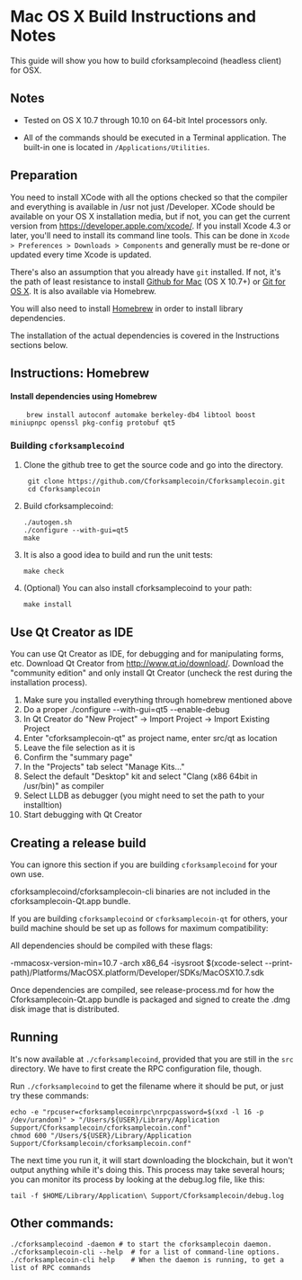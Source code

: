 Mac OS X Build Instructions and Notes
====================================
This guide will show you how to build cforksamplecoind (headless client) for OSX.

Notes
-----

* Tested on OS X 10.7 through 10.10 on 64-bit Intel processors only.

* All of the commands should be executed in a Terminal application. The
built-in one is located in `/Applications/Utilities`.

Preparation
-----------

You need to install XCode with all the options checked so that the compiler
and everything is available in /usr not just /Developer. XCode should be
available on your OS X installation media, but if not, you can get the
current version from https://developer.apple.com/xcode/. If you install
Xcode 4.3 or later, you'll need to install its command line tools. This can
be done in `Xcode > Preferences > Downloads > Components` and generally must
be re-done or updated every time Xcode is updated.

There's also an assumption that you already have `git` installed. If
not, it's the path of least resistance to install [Github for Mac](https://mac.github.com/)
(OS X 10.7+) or
[Git for OS X](https://code.google.com/p/git-osx-installer/). It is also
available via Homebrew.

You will also need to install [Homebrew](http://brew.sh) in order to install library
dependencies.

The installation of the actual dependencies is covered in the Instructions
sections below.

Instructions: Homebrew
----------------------

#### Install dependencies using Homebrew

        brew install autoconf automake berkeley-db4 libtool boost miniupnpc openssl pkg-config protobuf qt5

### Building `cforksamplecoind`

1. Clone the github tree to get the source code and go into the directory.

        git clone https://github.com/Cforksamplecoin/Cforksamplecoin.git
        cd Cforksamplecoin

2.  Build cforksamplecoind:

        ./autogen.sh
        ./configure --with-gui=qt5
        make

3.  It is also a good idea to build and run the unit tests:

        make check

4.  (Optional) You can also install cforksamplecoind to your path:

        make install

Use Qt Creator as IDE
------------------------
You can use Qt Creator as IDE, for debugging and for manipulating forms, etc.
Download Qt Creator from http://www.qt.io/download/. Download the "community edition" and only install Qt Creator (uncheck the rest during the installation process).

1. Make sure you installed everything through homebrew mentioned above
2. Do a proper ./configure --with-gui=qt5 --enable-debug
3. In Qt Creator do "New Project" -> Import Project -> Import Existing Project
4. Enter "cforksamplecoin-qt" as project name, enter src/qt as location
5. Leave the file selection as it is
6. Confirm the "summary page"
7. In the "Projects" tab select "Manage Kits..."
8. Select the default "Desktop" kit and select "Clang (x86 64bit in /usr/bin)" as compiler
9. Select LLDB as debugger (you might need to set the path to your installtion)
10. Start debugging with Qt Creator

Creating a release build
------------------------
You can ignore this section if you are building `cforksamplecoind` for your own use.

cforksamplecoind/cforksamplecoin-cli binaries are not included in the cforksamplecoin-Qt.app bundle.

If you are building `cforksamplecoind` or `cforksamplecoin-qt` for others, your build machine should be set up
as follows for maximum compatibility:

All dependencies should be compiled with these flags:

 -mmacosx-version-min=10.7
 -arch x86_64
 -isysroot $(xcode-select --print-path)/Platforms/MacOSX.platform/Developer/SDKs/MacOSX10.7.sdk

Once dependencies are compiled, see release-process.md for how the Cforksamplecoin-Qt.app
bundle is packaged and signed to create the .dmg disk image that is distributed.

Running
-------

It's now available at `./cforksamplecoind`, provided that you are still in the `src`
directory. We have to first create the RPC configuration file, though.

Run `./cforksamplecoind` to get the filename where it should be put, or just try these
commands:

    echo -e "rpcuser=cforksamplecoinrpc\nrpcpassword=$(xxd -l 16 -p /dev/urandom)" > "/Users/${USER}/Library/Application Support/Cforksamplecoin/cforksamplecoin.conf"
    chmod 600 "/Users/${USER}/Library/Application Support/Cforksamplecoin/cforksamplecoin.conf"

The next time you run it, it will start downloading the blockchain, but it won't
output anything while it's doing this. This process may take several hours;
you can monitor its process by looking at the debug.log file, like this:

    tail -f $HOME/Library/Application\ Support/Cforksamplecoin/debug.log

Other commands:
-------

    ./cforksamplecoind -daemon # to start the cforksamplecoin daemon.
    ./cforksamplecoin-cli --help  # for a list of command-line options.
    ./cforksamplecoin-cli help    # When the daemon is running, to get a list of RPC commands
